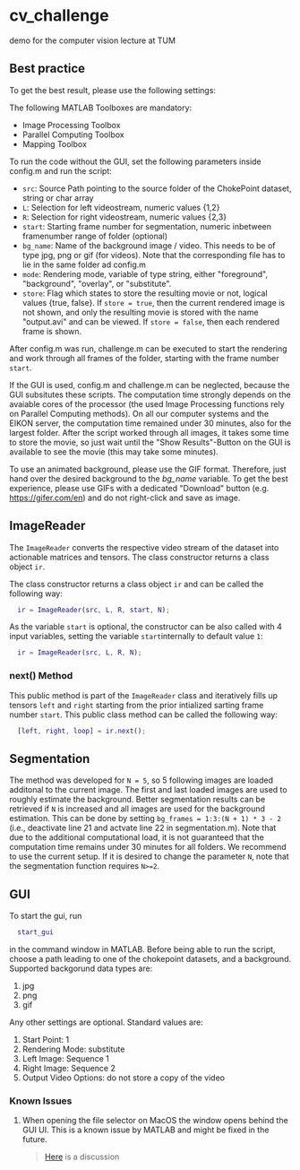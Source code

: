 # cv_challenge
demo for the computer vision lecture at TUM

## Best practice
To get the best result, please use the following settings:

The following MATLAB Toolboxes are mandatory:
- Image Processing Toolbox
- Parallel Computing Toolbox
- Mapping Toolbox

To run the code without the GUI, set the following parameters inside config.m and run the script:
- `src`: Source Path pointing to the source folder of the ChokePoint dataset, string or char array
- `L`: Selection for left videostream, numeric values {1,2}
- `R`: Selection for right videostream, numeric values {2,3}
- `start`: Starting frame number for segmentation, numeric inbetween framenumber range of folder (optional)
- `bg_name`: Name of the background image / video. This needs to be of type jpg, png or gif (for videos). Note that the corresponding file has to lie in the same folder ad config.m
- `mode`: Rendering mode, variable of type string, either "foreground", "background", "overlay", or "substitute".
- `store`: Flag which states to store the resulting movie or not, logical values {true, false}. If `store = true`, then the current rendered image is not shown, and only the resulting movie is stored  with the name "output.avi" and can be viewed. If `store = false`, then each rendered frame is shown.

After config.m was run, challenge.m can be executed to start the rendering and work through all frames of the folder, starting with the frame number `start`.

If the GUI is used, config.m and challenge.m can be neglected, because the GUI subsitutes these scripts. The computation time strongly depends on the avaiable cores of the processor (the used Image Processing functions rely on Parallel Computing methods). On all our computer systems and the EIKON server, the computation time remained under 30 minutes, also for the largest folder. After the script worked through all images, it takes some time to store the movie, so just wait until the "Show Results"-Button on the GUI is available to see the movie (this may take some minutes).

To use an animated background, please use the GIF format.
Therefore, just hand over the desired background to the *bg_name* variable.
To get the best experience, please use GIFs with a dedicated "Download" button (e.g. https://gifer.com/en) and do not right-click and save as image.

## ImageReader

The `ImageReader` converts the respective video stream of the dataset into actionable matrices and tensors. The class constructor returns a class object `ir`.
<!--  `src`: Source Path pointing to the source folder of the ChokePoint dataset, string or char array
- `L`: Selection for left videostream, numeric values {1,2}
- `R`: Selection for right videostream, numeric values {2,3}
- `start`: Starting frame number for segmentation, numeric inbetween framenumber range of folder (optional)
- `N`: Number of returned consecutive frames, numeric -->

The class constructor returns a class object `ir` and can be called the following way:

```matlab
  ir = ImageReader(src, L, R, start, N);
```

As the variable `start` is optional, the constructor can be also called with 4 input variables, setting the variable `start`internally to default value `1`:

```matlab
  ir = ImageReader(src, L, R, N);
```

### next() Method

This public method is part of the `ImageReader` class and iteratively fills up tensors `left` and `right` starting from the prior intialized sarting frame number `start`. This public class method can be called the following way:
<!-- - `left`: Tensor containing left video stream, shape _600 x 800 x (N+1)*3_, numeric
- `right`: Tensor containing right video stream, shape _600 x 800 x (N+1)*3_, numeric
- `loop`: Overflow flag in case ender of frame numer range of folder is reached, numeric values {0,1} --->

```matlab
  [left, right, loop] = ir.next();
```
## Segmentation
The method was developed for `N = 5`, so 5 following images are loaded additonal to the current image. The first and last loaded images are used to roughly estimate the background. Better segmentation results can be retrieved if `N` is increased and all images are used for the background estimation. This can be done by setting `bg_frames = 1:3:(N + 1) * 3 - 2` (i.e., deactivate line 21 and actvate line 22 in segmentation.m). Note that due to the additional computational load, it is not guaranteed that the computation time remains under 30 minutes for all folders. We recommend to use the current setup. If it is desired to change the parameter `N`, note that the segmentation function requires `N>=2`.

## GUI
To start the gui, run
```matlab
  start_gui
```
in the command window in MATLAB. Before being able to run the script, choose a path leading to one of the chokepoint datasets, and a background.
Supported backgorund data types are:
1. jpg
2. png
3. gif

Any other settings are optional. Standard values are:
1. Start Point: 1
2. Rendering Mode: substitute
3. Left Image: Sequence 1
4. Right Image: Sequence 2
5. Output Video Options: do not store a copy of the video

### Known Issues
1. When opening the file selector on MacOS the window opens behind the GUI UI. This is a known issue by MATLAB and might be fixed in the future.
   > [Here](https://de.mathworks.com/matlabcentral/answers/518793-how-to-make-uigetfile-window-pops-up-in-front-of-my-app-designed-in-appdesigner) is a discussion

